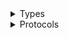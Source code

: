 <details>
<summary>Types</summary>

  - [PinpointSmsVoiceClient](/aws-sdk-swift/reference/0.x/AWSPinpointSMSVoice/PinpointSmsVoiceClient)
  - [PinpointSmsVoiceClient.PinpointSmsVoiceClientConfiguration](/aws-sdk-swift/reference/0.x/AWSPinpointSMSVoice/PinpointSmsVoiceClient.PinpointSmsVoiceClientConfiguration)
  - [PinpointSmsVoiceClientLogHandlerFactory](/aws-sdk-swift/reference/0.x/AWSPinpointSMSVoice/PinpointSmsVoiceClientLogHandlerFactory)
  - [PinpointSmsVoiceClientTypes](/aws-sdk-swift/reference/0.x/AWSPinpointSMSVoice/PinpointSmsVoiceClientTypes)

</details>

<details>
<summary>Protocols</summary>

  - [PinpointSmsVoiceClientProtocol](/aws-sdk-swift/reference/0.x/AWSPinpointSMSVoice/PinpointSmsVoiceClientProtocol)

</details>
